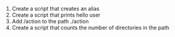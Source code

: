 1. Create a script that creates an alias
2. Create a script that prints hello user
3. Add /action to the path ./action
4. Create a script that counts the number of directories in the path
